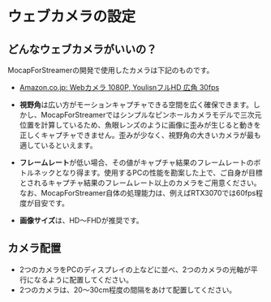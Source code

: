 # ウェブカメラの設定

## どんなウェブカメラがいいの？

MocapForStreamerの開発で使用したカメラは下記のものです。

- [Amazon.co.jp: Webカメラ 1080P, YoulisnフルHD 広角 30fps](https://www.amazon.co.jp/Web%E3%82%AB%E3%83%A1%E3%83%A9-Youlisn%E3%83%95%E3%83%ABHD-%E3%82%A6%E3%82%A7%E3%83%96%E3%82%AB%E3%83%A1%E3%83%A9-zoom%E5%AF%BE%E5%BF%9C-%E3%83%A1%E3%83%BC%E3%82%AB%E3%83%BC%E4%BF%9D%E8%A8%BC/dp/B08CBV2PK9)

- **視野角**は広い方がモーションキャプチャできる空間を広く確保できます。しかし、MocapForStreamerではシンプルなピンホールカメラモデルで三次元位置を計算しているため、魚眼レンズのように画像に歪みが生じると動きを正しくキャプチャできません。歪みが少なく、視野角の大きいカメラが最も適しているといえます。
- **フレームレート**が低い場合、その値がキャプチャ結果のフレームレートのボトルネックとなり得ます。使用するPCの性能を勘案した上で、ご自身が目標とされるキャプチャ結果のフレームレート以上のカメラをご用意ください。なお、MocapForStreamer自体の処理能力は、例えばRTX3070では60fps程度が目安です。  
- **画像サイズ**は、HD～FHDが推奨です。

## カメラ配置

- 2つのカメラをPCのディスプレイの上などに並べ、2つのカメラの光軸が平行になるように配置してください。
- 2つのカメラは、20～30cm程度の間隔をあけて配置してください。

